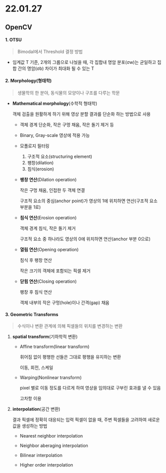 # 22.01.27

## OpenCV

#### 1. OTSU

> Bimodal에서 Threshold 결정 방법

- 임계값 T 기준, 2개의 그룹으로 나눴을 때, 각 집합내 명암 분포(σw)는 균일하고 집합 간의 명암(σb) 차이가 최대화 될 수 있는 T



#### 2. Morphology(형태학)

> 생물학의 한 분야, 동식물의 모양이나 구조를 다루는 학문

- **Mathematical morphology**(수학적 형태학)

  객체 검출을 원활하게 하기 위해 영상 분할 결과를 단순화 하는 방법으로 사용

  - 객체 경계 단순화, 작은 구멍 채움, 작은 돌기 제거 등

  - Binary, Gray-scale 영상에 적용 가능

  - 모폴로지 필터링

    1. 구조적 요소(structuring element)
    2. 팽창(dilation)
    3. 침식(erosion)

  - **팽창 연산**(Dilation operation)

    작은 구멍 채움, 인접한 두 객체 연결

    구조적 요소의 중심(anchor point)가 영상의 1에 위치하면 연산(구조적 요소 부분을 1로)

  - **침식 연산**(Erosion operation)

    객체 경계 침식, 작은 돌기 제거

    구조적 요소 중 하나라도 영상의 0에 위치하면 연산(anchor 부분 0으로)

  - **열림 연산**(Opening operation)

    침식 후 팽창 연산

    작은 크기의 객체에 포함되는 픽셀 제거

  - **닫힘 연산**(Closing operation)

    팽창 후 침식 연산

    객체 내부의 작은 구멍(hole)이나 간격(gap) 채움

#### 3. Geometric Transforms

> 수식이나 변환 관계에 의해 픽셀들의 위치를 변경하는 변환

1. **spatial transform**(기하학적 변환)

   - Affine transform(linear transform)

     휘어짐 없이 평행한 선들은 그대로 평행을 유지하는 변환

     이동, 회전, 스케일

   - Warping(Nonlinear transform)

     pixel 별로 이동 정도를 다르게 하여 영상을 임의대로 구부린 효과를 낼 수 있음

     고차항 이용

2. **interpolation**(공간 변환)

   결과 픽셀에 정확히 대응되는 입력 픽셀이 없을 때, 주변 픽셀들을 고려하여 새로운 값을 생성하는 방법

   - Nearest neighbor interpolation

   - Neighbor aberaging interpolation

   - Bilinear interpolation

   - Higher order interpolation

     
